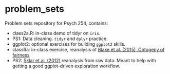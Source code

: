# problem_sets

Problem sets repository for Psych 254, contains:

+ class2a.R: in-class demo of tidyr on `iris`.
+ PS1: Data cleaning. `tidyr` and `dplyr` practice.
+ ggplot2: optional exercises for building `ggplot2` skills.
+ class6a: in-class exercise, reanalysis of [Blake et al. (2015), Ontogeny of fairness](http://www.nature.com/nature/journal/v528/n7581/full/nature15703.html)
+ PS2: [Sklar et al. (2012)](http://www.pnas.org/content/109/48/19614.short) reanalysis from raw data. Meant to help with getting a good ggplot-driven exploration workflow.  
